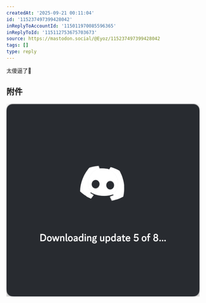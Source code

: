 ```yaml
---
createdAt: '2025-09-21 00:11:04'
id: '115237497399428042'
inReplyToAccountId: '115011970085596365'
inReplyToId: '115112753675703673'
source: https://mastodon.social/@Eyoz/115237497399428042
tags: []
type: reply
---
```


太傻逼了🤬
## 附件
![Image](../media/115237487820396149-09f02d17bce18f74.png)
